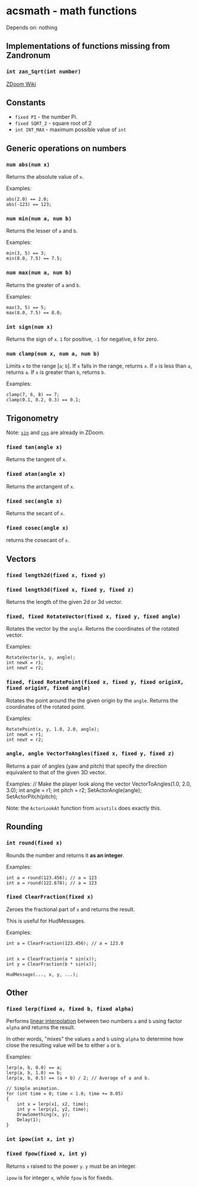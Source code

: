 acsmath - math functions
========================
Depends on: nothing

Implementations of functions missing from Zandronum
---------------------------------------------------

### `int zan_Sqrt(int number)`
[ZDoom Wiki](http://zdoom.org/wiki/Sqrt)


Constants
---------

* `fixed PI` - the number Pi.
* `fixed SQRT_2` - square root of 2
* `int INT_MAX` - maximum possible value of `int`

Generic operations on numbers
-----------------------------

### `num abs(num x)`
Returns the absolute value of `x`.

Examples:

    abs(2.0) == 2.0;
    abs(-123) == 123;

### `num min(num a, num b)`
Returns the lesser of `a` and `b`.

Examples:

    min(3, 5) == 3;
    min(8.0, 7.5) == 7.5;

### `num max(num a, num b)`
Returns the greater of `a` and `b`.

Examples:

    max(3, 5) == 5;
    max(8.0, 7.5) == 8.0;

### `int sign(num x)`
Returns the sign of `x`. `1` for positive, `-1` for negative, `0` for zero.

### `num clamp(num x, num a, num b)`
Limits `x` to the range [`a`; `b`]. If `x` falls in the range, returns `x`.
If `x` is less than `a`, returns `a`. If `x` is greater than `b`, returns `b`.

Examples:

	clamp(7, 6, 8) == 7;
	clamp(0.1, 0.2, 0.3) == 0.1;

Trigonometry
------------

Note: [`sin`](http://zdoom.org/wiki/Sin) and [`cos`](http://zdoom.org/wiki/Cos) are already in ZDoom.

### `fixed tan(angle x)`
Returns the tangent of `x`.

### `fixed atan(angle x)`
Returns the arctangent of `x`.

### `fixed sec(angle x)`
Returns the secant of `x`.

### `fixed cosec(angle x)`
returns the cosecant of `x`.

Vectors
-------

### `fixed length2d(fixed x, fixed y)`
### `fixed length3d(fixed x, fixed y, fixed z)`
Returns the length of the given 2d or 3d vector.

### `fixed, fixed RotateVector(fixed x, fixed y, fixed angle)`
Rotates the vector by the `angle`. Returns the coordinates of the rotated vector.

Examples:

	RotateVector(x, y, angle);
	int newX = r1;
	int newY = r2;
	
### `fixed, fixed RotatePoint(fixed x, fixed y, fixed originX, fixed originY, fixed angle)`
Rotates the point around the the given origin by the `angle`.
Returns the coordinates of the rotated point.

Examples:

	RotatePoint(x, y, 1.0, 2.0, angle);
	int newX = r1;
	int newY = r2;
	
### `angle, angle VectorToAngles(fixed x, fixed y, fixed z)`
Returns a pair of angles (yaw and pitch) that specify the direction equivalent
to that of the given 3D vector.

Examples:
	// Make the player look along the vector
	VectorToAngles(1.0, 2.0, 3.0);
	int angle = r1;
	int pitch = r2;
	SetActorAngle(angle);
	SetActorPitch(pitch);

Note: the `ActorLookAt` function from `acsutils` does exactly this.


Rounding
--------

### `int round(fixed x)`
Rounds the number and returns it **as an integer**.

Examples:

	int a = round(123.456); // a = 123
	int a = round(122.678); // a = 123

### `fixed ClearFraction(fixed x)`
Zeroes the fractional part of `x` and returns the result.

This is useful for HudMessages.

Examples:

	int a = ClearFraction(123.456); // a = 123.0


	int x = ClearFraction(a * sin(x));
	int y = ClearFraction(b * sin(x));
	
	HudMessage(..., x, y, ...);


Other
-----

### `fixed lerp(fixed a, fixed b, fixed alpha)`
Performs [linear interpolation](https://en.wikipedia.org/wiki/Linear_interpolation)
between two numbers `a` and `b` using factor `alpha` and returns the result.

In other words, "mixes" the values `a` and `b` using `alpha` to determine
how close the resulting value will be to either `a` or `b`.

Examples:

	lerp(a, b, 0.0) == a;
	lerp(a, b, 1.0) == b;
	lerp(a, b, 0.5) == (a + b) / 2; // Average of a and b.

	// Simple animation.
	for (int time = 0; time < 1.0; time += 0.05)
	{
		int x = lerp(x1, x2, time); 
		int y = lerp(y1, y2, time);
		DrawSomething(x, y);
		Delay(1);
	}
	
### `int ipow(int x, int y)`
### `fixed fpow(fixed x, int y)`
Returns `x` raised to the power `y`. `y` must be an integer.

`ipow` is for integer `x`, while `fpow` is for fixeds.
